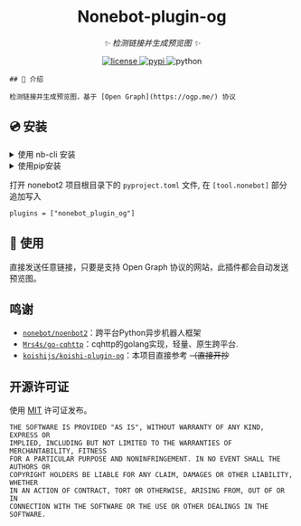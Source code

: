 
<div align="center">

# Nonebot-plugin-og

_✨ 检测链接并生成预览图 ✨_  

<a href="./LICENSE">
    <img src="https://img.shields.io/github/license/mute23-code/nonebot_plugin_og" alt="license">
</a>
<a href="https://pypi.python.org/pypi/nonebot_plugin_og">
    <img src="https://img.shields.io/pypi/v/nonebot_plugin_og.svg" alt="pypi">
</a>
<img src="https://img.shields.io/badge/python-3.8+-blue.svg" alt="python">


</div>

    ## 📖 介绍

    检测链接并生成预览图，基于 [Open Graph](https://ogp.me/) 协议

## 💿 安装

<details>
<summary>使用 nb-cli 安装</summary>
在 nonebot2 项目的根目录下打开命令行, 输入以下指令即可安装

    nb plugin install nonebot-plugin-og

</details>

<details>
<summary>使用pip安装</summary>
在 nonebot2 项目的插件目录下, 打开命令行, 输入以下指令即可安装

    pip iqnstall nonebot-plugin-og

</details>


打开 nonebot2 项目根目录下的 `pyproject.toml` 文件, 在 `[tool.nonebot]` 部分追加写入

    plugins = ["nonebot_plugin_og"]


## 🎉 使用

直接发送任意链接，只要是支持 Open Graph 协议的网站，此插件都会自动发送预览图。

## 鸣谢

* [`nonebot/noenbot2`](https://github.com/nonebot/nonebot2)：跨平台Python异步机器人框架
* [`Mrs4s/go-cqhttp`](https://github.com/Mrs4s/go-cqhttp)：cqhttp的golang实现，轻量、原生跨平台.
* [`koishijs/koishi-plugin-og`](https://github.com/koishijs/koishi-plugin-og)：本项目直接参考 ~~（直接开抄~~


## 开源许可证

使用 [MIT](./LICENSE) 许可证发布。

```
THE SOFTWARE IS PROVIDED "AS IS", WITHOUT WARRANTY OF ANY KIND, EXPRESS OR
IMPLIED, INCLUDING BUT NOT LIMITED TO THE WARRANTIES OF MERCHANTABILITY, FITNESS
FOR A PARTICULAR PURPOSE AND NONINFRINGEMENT. IN NO EVENT SHALL THE AUTHORS OR
COPYRIGHT HOLDERS BE LIABLE FOR ANY CLAIM, DAMAGES OR OTHER LIABILITY, WHETHER
IN AN ACTION OF CONTRACT, TORT OR OTHERWISE, ARISING FROM, OUT OF OR IN
CONNECTION WITH THE SOFTWARE OR THE USE OR OTHER DEALINGS IN THE SOFTWARE.
```